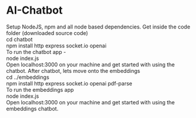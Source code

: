 # AI-Chatbot

Setup NodeJS, npm and all node based dependencies. Get inside the code folder (downloaded source code) <br>
cd chatbot  <br>
npm install http express socket.io openai  <br>
To run the chatbot app -  <br>
node index.js  <br>
Open localhost:3000 on your machine and get started with using the chatbot. After chatbot, lets move onto the embeddings  <br>
cd ../embeddings  <br>
npm install http express socket.io openai pdf-parse  <br>
To run the embeddings app  <br>
node index.js <br>
Open localhost:3000 on your machine and get started with using the embeddings chatbot. <br>
